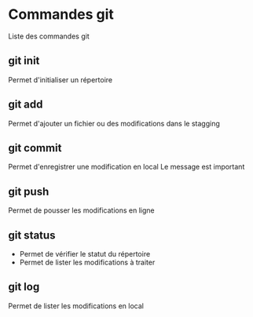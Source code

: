 # Commandes git

Liste des commandes git

## git init
Permet d'initialiser un répertoire

## git add
Permet d'ajouter un fichier ou des modifications dans le stagging

## git commit
Permet d'enregistrer une modification en local
Le message est important

## git push
Permet de pousser les modifications en ligne

## git status 
- Permet de vérifier le statut du répertoire
- Permet de lister les modifications à traiter

## git log
Permet de lister les modifications en local
